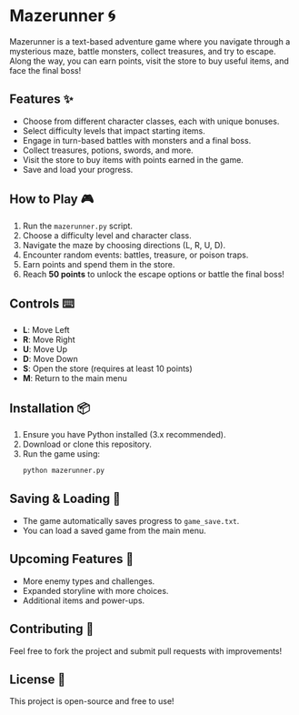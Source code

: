 # Mazerunner 🌀

Mazerunner is a text-based adventure game where you navigate through a mysterious maze, battle monsters, collect treasures, and try to escape. Along the way, you can earn points, visit the store to buy useful items, and face the final boss!

## Features ✨
- Choose from different character classes, each with unique bonuses.
- Select difficulty levels that impact starting items.
- Engage in turn-based battles with monsters and a final boss.
- Collect treasures, potions, swords, and more.
- Visit the store to buy items with points earned in the game.
- Save and load your progress.

## How to Play 🎮
1. Run the `mazerunner.py` script.
2. Choose a difficulty level and character class.
3. Navigate the maze by choosing directions (L, R, U, D).
4. Encounter random events: battles, treasure, or poison traps.
5. Earn points and spend them in the store.
6. Reach **50 points** to unlock the escape options or battle the final boss!

## Controls ⌨️
- **L**: Move Left
- **R**: Move Right
- **U**: Move Up
- **D**: Move Down
- **S**: Open the store (requires at least 10 points)
- **M**: Return to the main menu

## Installation 📦
1. Ensure you have Python installed (3.x recommended).
2. Download or clone this repository.
3. Run the game using:
   ```bash
   python mazerunner.py
   ```

## Saving & Loading 💾
- The game automatically saves progress to `game_save.txt`.
- You can load a saved game from the main menu.

## Upcoming Features 🚀
- More enemy types and challenges.
- Expanded storyline with more choices.
- Additional items and power-ups.

## Contributing 🤝
Feel free to fork the project and submit pull requests with improvements!

## License 📜
This project is open-source and free to use!

